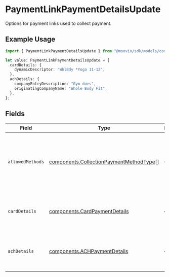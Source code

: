 # PaymentLinkPaymentDetailsUpdate

Options for payment links used to collect payment.

## Example Usage

```typescript
import { PaymentLinkPaymentDetailsUpdate } from "@moovio/sdk/models/components";

let value: PaymentLinkPaymentDetailsUpdate = {
  cardDetails: {
    dynamicDescriptor: "WhlBdy *Yoga 11-12",
  },
  achDetails: {
    companyEntryDescription: "Gym dues",
    originatingCompanyName: "Whole Body Fit",
  },
};
```

## Fields

| Field                                                                                              | Type                                                                                               | Required                                                                                           | Description                                                                                        |
| -------------------------------------------------------------------------------------------------- | -------------------------------------------------------------------------------------------------- | -------------------------------------------------------------------------------------------------- | -------------------------------------------------------------------------------------------------- |
| `allowedMethods`                                                                                   | [components.CollectionPaymentMethodType](../../models/components/collectionpaymentmethodtype.md)[] | :heavy_minus_sign:                                                                                 | A list of payment methods that should be supported for this payment link.                          |
| `cardDetails`                                                                                      | [components.CardPaymentDetails](../../models/components/cardpaymentdetails.md)                     | :heavy_minus_sign:                                                                                 | Options for payment links used to collect a card payment.                                          |
| `achDetails`                                                                                       | [components.ACHPaymentDetails](../../models/components/achpaymentdetails.md)                       | :heavy_minus_sign:                                                                                 | Options for payment links used to collect an ACH payment.                                          |
